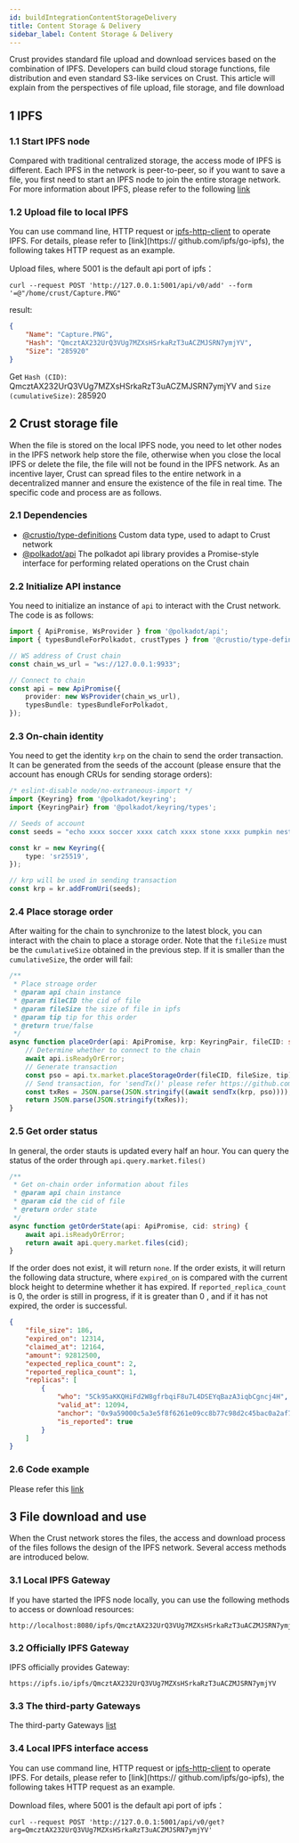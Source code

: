 ```yaml
---
id: buildIntegrationContentStorageDelivery
title: Content Storage & Delivery
sidebar_label: Content Storage & Delivery
---
```


Crust provides standard file upload and download services based on the combination of IPFS. Developers can build cloud storage functions, file distribution and even standard S3-like services on Crust. This article will explain from the perspectives of file upload, file storage, and file download

## 1 IPFS

### 1.1 Start IPFS node

Compared with traditional centralized storage, the access mode of IPFS is different. Each IPFS in the network is peer-to-peer, so if you want to save a file, you first need to start an IPFS node to join the entire storage network. For more information about IPFS, please refer to the following [link](https://github.com/ipfs/go-ipfs)

### 1.2 Upload file to local IPFS

You can use command line, HTTP request or [ipfs-http-client](https://www.npmjs.com/package/ipfs-http-client) to operate IPFS. For details, please refer to [link](https:// github.com/ipfs/go-ipfs), the following takes HTTP request as an example.

Upload files, where 5001 is the default api port of ipfs：
```shell
curl --request POST 'http://127.0.0.1:5001/api/v0/add' --form '=@"/home/crust/Capture.PNG"
```
result:
```json
{
    "Name": "Capture.PNG",
    "Hash": "QmcztAX232UrQ3VUg7MZXsHSrkaRzT3uACZMJSRN7ymjYV",
    "Size": "285920"
}
```
Get `Hash (CID)`: QmcztAX232UrQ3VUg7MZXsHSrkaRzT3uACZMJSRN7ymjYV and `Size (cumulativeSize)`: 285920

## 2 Crust storage file

When the file is stored on the local IPFS node, you need to let other nodes in the IPFS network help store the file, otherwise when you close the local IPFS or delete the file, the file will not be found in the IPFS network. As an incentive layer, Crust can spread files to the entire network in a decentralized manner and ensure the existence of the file in real time. The specific code and process are as follows.

### 2.1 Dependencies
- [@crustio/type-definitions](https://github.com/crustio/crust.js) Custom data type, used to adapt to Crust network
- [@polkadot/api](https://github.com/polkadot-js/api) The polkadot api library provides a Promise-style interface for performing related operations on the Crust chain

### 2.2 Initialize API instance

You need to initialize an instance of `api` to interact with the Crust network. The code is as follows:

```typescript
import { ApiPromise, WsProvider } from '@polkadot/api';
import { typesBundleForPolkadot, crustTypes } from '@crustio/type-definitions';

// WS address of Crust chain
const chain_ws_url = "ws://127.0.0.1:9933";

// Connect to chain
const api = new ApiPromise({
    provider: new WsProvider(chain_ws_url),
    typesBundle: typesBundleForPolkadot,
});
```

### 2.3 On-chain identity

You need to get the identity `krp` on the chain to send the order transaction. It can be generated from the seeds of the account (please ensure that the account has enough CRUs for sending storage orders):

```typescript
/* eslint-disable node/no-extraneous-import */
import {Keyring} from '@polkadot/keyring';
import {KeyringPair} from '@polkadot/keyring/types';

// Seeds of account
const seeds = "echo xxxx soccer xxxx catch xxxx stone xxxx pumpkin nest merge xxxx";

const kr = new Keyring({
    type: 'sr25519',
});

// krp will be used in sending transaction
const krp = kr.addFromUri(seeds);
```

### 2.4 Place storage order

After waiting for the chain to synchronize to the latest block, you can interact with the chain to place a storage order. Note that the `fileSize` must be the `cumulativeSize` obtained in the previous step. If it is smaller than the `cumulativeSize`, the order will fail:

```typescript
/**
 * Place stroage order
 * @param api chain instance
 * @param fileCID the cid of file
 * @param fileSize the size of file in ipfs
 * @param tip tip for this order
 * @return true/false
 */
async function placeOrder(api: ApiPromise, krp: KeyringPair, fileCID: string, fileSize: number, tip: number) {
    // Determine whether to connect to the chain
    await api.isReadyOrError;
    // Generate transaction
    const pso = api.tx.market.placeStorageOrder(fileCID, fileSize, tip);
    // Send transaction, for 'sendTx()' please refer https://github.com/crustio/crust-demo/blob/main/sample-store-demo/src/utils.ts
    const txRes = JSON.parse(JSON.stringify((await sendTx(krp, pso))));
    return JSON.parse(JSON.stringify(txRes));
}
```

### 2.5 Get order status

In general, the order stauts is updated every half an hour. You can query the status of the order through `api.query.market.files()`

```typescript
/**
 * Get on-chain order information about files
 * @param api chain instance
 * @param cid the cid of file
 * @return order state
 */
async function getOrderState(api: ApiPromise, cid: string) {
    await api.isReadyOrError;
    return await api.query.market.files(cid);
}
```

If the order does not exist, it will return `none`. If the order exists, it will return the following data structure, where `expired_on` is compared with the current block height to determine whether it has expired. If `reported_replica_count` is 0, the order is still in progress, if it is greater than 0 , and if it has not expired, the order is successful.

```json
{
	"file_size": 186,
	"expired_on": 12314,
	"claimed_at": 12164,
	"amount": 92812500,
	"expected_replica_count": 2,
	"reported_replica_count": 1,
	"replicas": [
		{
			"who": "5Ck95aKKQHiFd2W8gfrbqiF8u7L4DSEYqBazA3iqbCgncj4H",
			"valid_at": 12094,
			"anchor": "0x9a59000c5a3e5f8f6261e09cc8b77c98d2c45bac0a2af7a151d97a392b927b074c6d580053e50f11325ca0dc3f2135eb4372b6f4e73329f99705208a31c4d728",
			"is_reported": true
		}
	]
}
```

### 2.6 Code example

Please refer this [link](https://github.com/crustio/crust-demo)

## 3 File download and use

When the Crust network stores the files, the access and download process of the files follows the design of the IPFS network. Several access methods are introduced below.

### 3.1 Local IPFS Gateway

If you have started the IPFS node locally, you can use the following methods to access or download resources:

```
http://localhost:8080/ipfs/QmcztAX232UrQ3VUg7MZXsHSrkaRzT3uACZMJSRN7ymjYV
```

### 3.2 Officially IPFS Gateway

IPFS officially provides Gateway:
```
https://ipfs.io/ipfs/QmcztAX232UrQ3VUg7MZXsHSrkaRzT3uACZMJSRN7ymjYV
```

### 3.3 The third-party Gateways

The third-party Gateways [list](https://ipfs.github.io/public-gateway-checker)

### 3.4 Local IPFS interface access

You can use command line, HTTP request or [ipfs-http-client](https://www.npmjs.com/package/ipfs-http-client) to operate IPFS. For details, please refer to [link](https:// github.com/ipfs/go-ipfs), the following takes HTTP request as an example.

Download files, where 5001 is the default api port of ipfs：
```shell
curl --request POST 'http://127.0.0.1:5001/api/v0/get?arg=QmcztAX232UrQ3VUg7MZXsHSrkaRzT3uACZMJSRN7ymjYV'
```

